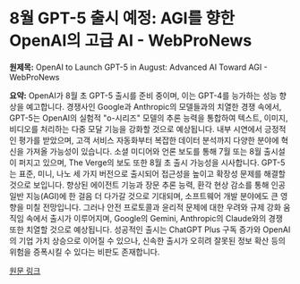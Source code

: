 # 8월 GPT-5 출시 예정: AGI를 향한 OpenAI의 고급 AI - WebProNews

**원제목:** OpenAI to Launch GPT-5 in August: Advanced AI Toward AGI - WebProNews

**요약:** OpenAI가 8월 초 GPT-5 출시를 준비 중이며, 이는 GPT-4를 능가하는 성능 향상을 예고합니다.  경쟁사인 Google과 Anthropic의 모델들과의 치열한 경쟁 속에서, GPT-5는 OpenAI의 실험적 "o-시리즈" 모델의 추론 능력을 통합하여 텍스트, 이미지, 비디오를 처리하는 다중 모달 기능을 강화할 것으로 예상됩니다. 내부 시연에서 긍정적인 평가를 받았으며, 고객 서비스 자동화부터 복잡한 데이터 분석까지 다양한 분야에 혁신을 가져올 가능성이 있습니다.  소셜 미디어와 언론 보도를 통해 7월 또는 8월 출시설이 퍼지고 있으며,  The Verge의 보도 또한 8월 초 출시 가능성을 시사합니다.  GPT-5는 표준, 미니, 나노 세 가지 버전으로 출시되어 접근성을 높이고 확장성 문제를 해결할 것으로 보입니다.  향상된 에이전트 기능과 장문 추론 능력, 환각 현상 감소를 통해 인공 일반 지능(AGI)에 한 걸음 더 다가갈 것으로 기대되며, 소프트웨어 개발 분야에도 큰 영향을 미칠 전망입니다.  그러나 안전 프로토콜과 윤리적 문제에 대한 우려와  규제 강화 움직임 속에서 출시가 이루어지며, Google의 Gemini, Anthropic의 Claude와의 경쟁 또한 치열할 것으로 예상됩니다.  성공적인 출시는 ChatGPT Plus 구독 증가와 OpenAI의 기업 가치 상승으로 이어질 수 있으나,  신속한 출시가 오히려 잘못된 정보 확산 등의 위험을 증폭시킬 수 있다는 비판도 존재합니다.

[원문 링크](https://www.webpronews.com/openai-to-launch-gpt-5-in-august-advanced-ai-toward-agi/)

